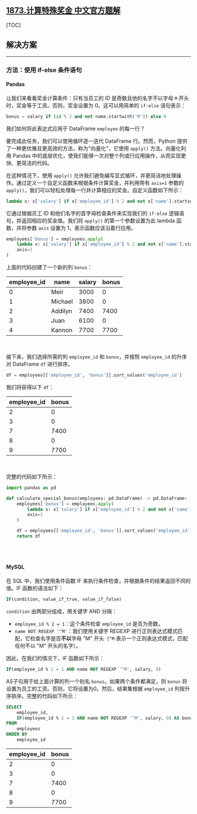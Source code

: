 ## [1873.计算特殊奖金 中文官方题解](https://leetcode.cn/problems/calculate-special-bonus/solutions/100000/ji-suan-te-shu-jiang-jin-by-leetcode-sol-ipj4)
[TOC]

## 解决方案

---

### 方法：使用 if-else 条件语句

#### Pandas

让我们来看看奖金计算条件：只有当员工的 ID 是奇数且他的名字不以字母 `M` 开头时，奖金等于工资。否则，奖金设置为 0。这可以用简单的 `if-else` 语句表示：

```Python
bonus = salary if (id % 2 and not name.startwith('M')) else 0
```

我们如何将此表达式应用于 DataFrame `employee` 的每一行？

要完成此任务，我们可以使用循环逐一迭代 DataFrame 行。然而，Python 提供了一种更优雅且更高效的方法，称为"向量化"，它使用 `apply()` 方法。向量化利用 Pandas 中的底层优化，使我们能够一次对整个列或行应用操作，从而实现更快、更简洁的代码。

在这种情况下，使用 `apply()` 允许我们避免编写显式循环，并更简洁地处理操作。通过定义一个自定义函数来根据条件计算奖金，并利用带有 `axis=1` 参数的 `apply()`，我们可以轻松处理每一行并计算相应的奖金。自定义函数如下所示：

```Python
lambda x: x['salary'] if x['employee_id'] % 2 and not x['name'].startswith('M') else 0
```

它通过根据员工 ID 和他们名字的首字母检查条件来实现我们的 `if-else` 逻辑语句，并返回相应的奖金值。我们将 `apply()` 的第一个参数设置为此 lambda 函数，并将参数 `axis` 设置为 1，表示函数应该沿着行应用。

```Python
employees['bonus'] = employees.apply(
    lambda x: x['salary'] if x['employee_id'] % 2 and not x['name'].startswith('M') else 0, 
    axis=1
)
```

上面的代码创建了一个新的列 `bonus`：

| employee_id | name    | salary | bonus |
| ----------- | ------- | ------ | ----- |
| 0           | Meir    | 3000   | 0     |
| 1           | Michael | 3800   | 0     |
| 2           | Addilyn | 7400   | 7400  |
| 3           | Juan    | 6100   | 0     |
| 4           | Kannon  | 7700   | 7700  |

<br>

接下来，我们选择所需的列 `employee_id` 和 `bonus`，并按照 `employee_id` 的升序对 DataFrame `df` 进行排序。

```Python
df = employees[['employee_id', 'bonus']].sort_values('employee_id')
```

我们将获得以下 `df`：

| employee_id | bonus |
| ----------- | ----- |
| 2           | 0     |
| 3           | 0     |
| 7           | 7400  |
| 8           | 0     |
| 9           | 7700  |

<br>

完整的代码如下所示：

```Python
import pandas as pd

def calculate_special_bonus(employees: pd.DataFrame) -> pd.DataFrame:
    employees['bonus'] = employees.apply(
        lambda x: x['salary'] if x['employee_id'] % 2 and not x['name'].startswith('M') else 0, 
        axis=1
    )

    df = employees[['employee_id', 'bonus']].sort_values('employee_id')
    return df
```

<br>
<br>


#### MySQL

在 SQL 中，我们使用条件函数 IF 来执行条件检查，并根据条件的结果返回不同的值。IF 函数的语法如下：

```Sql
IF(condition, value_if_true, value_if_false)
```

`condition` 由两部分组成，用关键字 AND 分隔：

- `employee_id % 2 = 1`：这个条件检查 `employee_id` 是否为奇数。
- `name NOT REGEXP '^M'`：我们使用关键字 REGEXP 进行正则表达式模式匹配，它检查名字是否**不以**字母 "M" 开头（`^M` 表示一个正则表达式模式，匹配任何不以 "M" 开头的名字）。

因此，在我们的情况下，IF 函数如下所示：

```Sql
IF(employee_id % 2 = 1 AND name NOT REGEXP '^M', salary, 0)
```

AS子句用于给上面计算的列一个别名 `bonus`。如果两个条件都满足，则 `bonus` 将设置为员工的工资。否则，它将设置为0。然后，结果集根据 `employee_id` 列按升序排序。完整的代码如下所示：


```Sql
SELECT 
    employee_id,
    IF(employee_id % 2 = 1 AND name NOT REGEXP '^M', salary, 0) AS bonus 
FROM 
    employees 
ORDER BY 
    employee_id
```

| employee_id | bonus |
| ----------- | ----- |
| 2           | 0     |
| 3           | 0     |
| 7           | 7400  |
| 8           | 0     |
| 9           | 7700  |